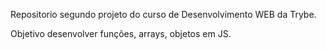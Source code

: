 Repositorio segundo projeto do curso de Desenvolvimento WEB da Trybe. 

Objetivo desenvolver funções, arrays, objetos em JS.
